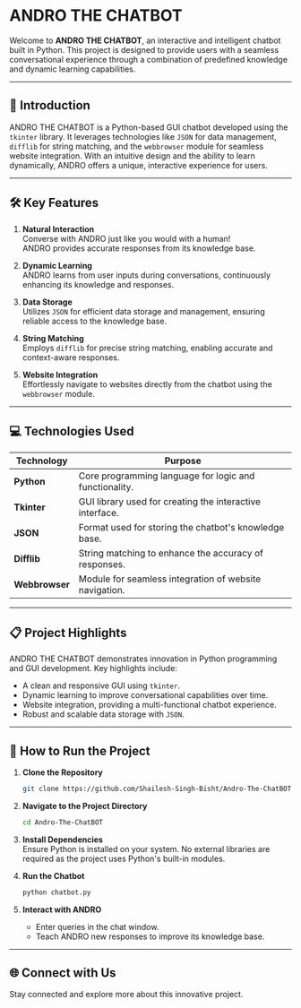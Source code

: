 # ANDRO THE CHATBOT

Welcome to **ANDRO THE CHATBOT**, an interactive and intelligent chatbot built in Python. This project is designed to provide users with a seamless conversational experience through a combination of predefined knowledge and dynamic learning capabilities.

---

## 🌟 **Introduction**

ANDRO THE CHATBOT is a Python-based GUI chatbot developed using the `tkinter` library. It leverages technologies like `JSON` for data management, `difflib` for string matching, and the `webbrowser` module for seamless website integration. With an intuitive design and the ability to learn dynamically, ANDRO offers a unique, interactive experience for users.

---

## 🛠 **Key Features**

1. **Natural Interaction**  
   Converse with ANDRO just like you would with a human!  
   ANDRO provides accurate responses from its knowledge base.

2. **Dynamic Learning**  
   ANDRO learns from user inputs during conversations, continuously enhancing its knowledge and responses.

3. **Data Storage**  
   Utilizes `JSON` for efficient data storage and management, ensuring reliable access to the knowledge base.

4. **String Matching**  
   Employs `difflib` for precise string matching, enabling accurate and context-aware responses.

5. **Website Integration**  
   Effortlessly navigate to websites directly from the chatbot using the `webbrowser` module.

---

## 💻 **Technologies Used**

| **Technology**  | **Purpose**                                         |
|-----------------|-----------------------------------------------------|
| **Python**      | Core programming language for logic and functionality. |
| **Tkinter**     | GUI library used for creating the interactive interface. |
| **JSON**        | Format used for storing the chatbot's knowledge base. |
| **Difflib**     | String matching to enhance the accuracy of responses. |
| **Webbrowser**  | Module for seamless integration of website navigation. |

---

## 📋 **Project Highlights**

ANDRO THE CHATBOT demonstrates innovation in Python programming and GUI development. Key highlights include:
- A clean and responsive GUI using `tkinter`.
- Dynamic learning to improve conversational capabilities over time.
- Website integration, providing a multi-functional chatbot experience.
- Robust and scalable data storage with `JSON`.

---

## 🚀 **How to Run the Project**

1. **Clone the Repository**  
   ```bash
   git clone https://github.com/Shailesh-Singh-Bisht/Andro-The-ChatBOT.git
   ```

2. **Navigate to the Project Directory**  
   ```bash
   cd Andro-The-ChatBOT
   ```

3. **Install Dependencies**  
   Ensure Python is installed on your system. No external libraries are required as the project uses Python's built-in modules.

4. **Run the Chatbot**  
   ```bash
   python chatbot.py
   ```

5. **Interact with ANDRO**  
   - Enter queries in the chat window.
   - Teach ANDRO new responses to improve its knowledge base.

---

## 🌐 **Connect with Us**

Stay connected and explore more about this innovative project.
